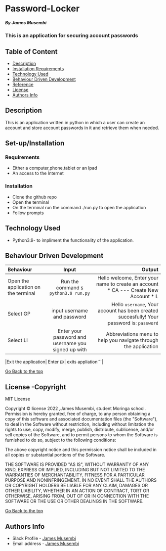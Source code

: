 # Password-Locker
##### By James Musembi
### This is an application for securing account passwords
## Table of Content

+ [Description](#description)
+ [Installation Requirements](#installation)
+ [Technology Used](#technology-used)
+ [Behaviour Driven Development](#behaviour-driven-development)
+ [Reference](#reference)
+ [License](#license-Copyright)
+ [Authors Info](#author-Info/contacts)

## Description
This is an application written in python in which a user can create an account and store account passwords in it and retrieve them when needed.
## Set-up/Installation 

### Requirements
* Either a computer,phone,tablet or an Ipad
* An access to the Internet
### Installation
* Clone the github repo
* Open the terminal
* On the terminal run the command ./run.py to open the application
* Follow prompts
## Technology Used
* Python3.9- to impliment the functionality of the application.


## Behaviour Driven Development
| Behaviour | Input | Output |
| :---------------- | :---------------: | ------------------: |
|Open the application on the terminal | Run the command ```$ python3.9 run.py```|Hello welcome, Enter your name to create an account <br>* CA ---  Create New Account * L |
|Select  GP| input username and password| Hello ```username```, Your account has been created succesfully! Your password is: ```password```|
|Select LI  | Enter your password and username you signed up with| Abbreviations menu to help you navigate through the application|

|Exit the application| Enter ```EX```| exits appliation```|

[Go Back to the top](#password-locker)

## License -Copyright 

MIT License

Copyright © license 2022 ,James Musembi, student Moringa school.
Permission is hereby granted, free of charge, to any person obtaining a copy
of this software and associated documentation files (the "Software"), to deal
in the Software without restriction, including without limitation the rights
to use, copy, modify, merge, publish, distribute, sublicense, and/or sell
copies of the Software, and to permit persons to whom the Software is
furnished to do so, subject to the following conditions:

The above copyright notice and this permission notice shall be included in all
copies or substantial portions of the Software.

THE SOFTWARE IS PROVIDED "AS IS", WITHOUT WARRANTY OF ANY KIND, EXPRESS OR
IMPLIED, INCLUDING BUT NOT LIMITED TO THE WARRANTIES OF MERCHANTABILITY,
FITNESS FOR A PARTICULAR PURPOSE AND NONINFRINGEMENT. IN NO EVENT SHALL THE
AUTHORS OR COPYRIGHT HOLDERS BE LIABLE FOR ANY CLAIM, DAMAGES OR OTHER
LIABILITY, WHETHER IN AN ACTION OF CONTRACT, TORT OR OTHERWISE, ARISING FROM,
OUT OF OR IN CONNECTION WITH THE SOFTWARE OR THE USE OR OTHER DEALINGS IN THE
SOFTWARE.

[Go Back to the top](#password-locker)

## Authors Info

* Slack Profile - [James Musembi](https://app.slack.com/client/T0101L740P4/D02TPNMEGBG/user_profile/U02TWE2J9BM)
* Email address - [James Musembi](james.musembi@student.moringaschool.com)


